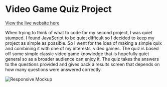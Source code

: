 # Video Game Quiz Project

[View the live website here](https://gar-16.github.io/Quiz-Project/)

When trying to think of what to code for my second project, I was quiet stumped. I found JavaScript to be quiet difficult so I decided to keep my project as simple as possible. So I went for the idea of making a simple quix and combining it with one of my interests, video games. The quiz is based off some simple classic video game knowledge that is hopefully quiet general so as a broader audience can enjoy it. The quiz takes the answers to the questions provided and gives back a results screen that depends on how many questions were answered correctly.

![Responsive Mockup](Media/Responsive.png)
